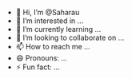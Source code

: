 - 👋 Hi, I’m @Saharau
- 👀 I’m interested in ...
- 🌱 I’m currently learning ...
- 💞️ I’m looking to collaborate on ...
- 📫 How to reach me ...
- 😄 Pronouns: ...
- ⚡ Fun fact: ...

<!---
Saharau/Saharau is a ✨ special ✨ repository because its `README.md` (this file) appears on your GitHub profile.
You can click the Preview link to take a look at your changes.
--->
